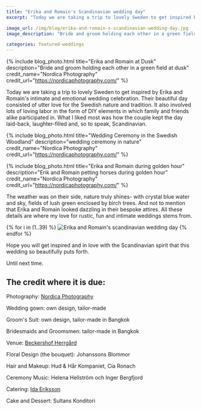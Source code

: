 ```yaml
---
title: "Erika and Romain's Scandinavian wedding day"
excerpt: "Today we are taking a trip to lovely Sweden to get inspired by this intimate wedding celebration"

image_url: /img/blog/erika-and-romain-s-scandinavian-wedding-day.jpg
image_description: "Bride and groom holding each other in a green field at dusk"

categories: featured-weddings
---
```


{% include blog_photo.html
title="Erika and Romain at Dusk"
description="Bride and groom holding each other in a green field at dusk"
credit_name="Nordica Photography"
credit_url="https://nordicaphotography.com/"
%}

Today we are taking a trip to lovely Sweden to get inspired by Erika and Romain's intimate and emotional wedding celebration. Their beautiful day consisted of utter love for the Swedish nature and tradition. It also involved lots of loving labor in the form of DIY elements in which family and friends alike participated in. 
What I liked most was how the couple kept the day laid-back, laughter-filled and, so to speak, Scandinavian. 

{% include blog_photo.html
title="Wedding Ceremony in the Swedish Woodland"
description="wedding ceremony in nature"
credit_name="Nordica Photography"
credit_url="https://nordicaphotography.com/"
%}

{% include blog_photo.html
title="Erika and Romain during golden hour"
description="Erik and Romain petting horses during golden hour"
credit_name="Nordica Photography"
credit_url="https://nordicaphotography.com/"
%}

The weather was on their side, nature truly shines- with crystal blue water and sky, fields of lush green enclosed by birch trees. And not to mention that Erika and Romain looked dazzling in their bespoke attires. All these details are where my love for rustic, fun and intimate weddings stems from.

<div class="row center-xs">
    <div class="col-xs-12">
        <div class="photos">
        {% for i in (1..39) %}
            <img src="/img/blog/erika-and-romain-s-scandinavian-wedding-day/erika-and-romain-s-scandinavian-wedding-day-{{i}}.jpg" title="" alt="Erika and Romain's scandinavian wedding day"/>
        {% endfor %}
        </div>
    </div>
</div>

Hope you will get inspired and in love with the Scandinavian spirit that this wedding so beautifully puts forth.

Until next time.

## The credit where it is due:

Photography: [Nordica Photography](https://nordicaphotography.com/)

Wedding gown: own design, tailor-made

Groom's Suit: own design, tailor-made in Bangkok

Bridesmaids and Groomsmen: tailor-made in Bangkok

Venue: [Beckershof Herrgård ](http://www.beckershof.se/en)

Floral Design (the bouquet): Johanssons Blommor

Hair and Makeup: Hud & Hår Kompaniet, Cia Ronach

Ceremony Music: Helena Hellström och Inger Bergfjord

Catering: [Ida Eriksson ](http://idamatochvin.se/)

Cake and Dessert: Sultans Konditori
